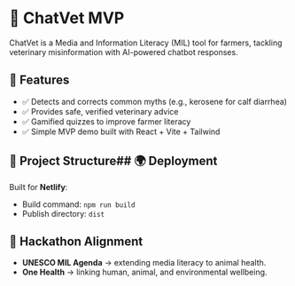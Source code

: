 # 🐾 ChatVet MVP

ChatVet is a Media and Information Literacy (MIL) tool for farmers, tackling veterinary misinformation with AI-powered chatbot responses.

## 🚀 Features
- ✅ Detects and corrects common myths (e.g., kerosene for calf diarrhea)
- ✅ Provides safe, verified veterinary advice
- ✅ Gamified quizzes to improve farmer literacy
- ✅ Simple MVP demo built with React + Vite + Tailwind

## 📂 Project Structure## 🌍 Deployment
Built for **Netlify**:
- Build command: `npm run build`
- Publish directory: `dist`

## 🎯 Hackathon Alignment
- **UNESCO MIL Agenda** → extending media literacy to animal health.
- **One Health** → linking human, animal, and environmental wellbeing.
